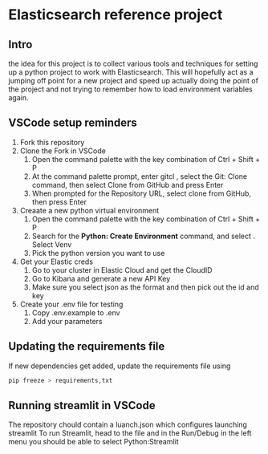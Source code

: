 # Elasticsearch reference project

## Intro
the idea for this project is to collect various tools and techniques for setting up a python project to work with Elasticsearch.
This will hopefully act as a jumping off point for a new project and speed up actually doing the point of the project and not trying to remember how to load environment variables again.

## VSCode setup reminders

1. Fork this repository
2. Clone the Fork in VSCode
    1. Open the command palette with the key combination of Ctrl + Shift + P 
    2. At the command palette prompt, enter gitcl , select the Git: Clone command, then select Clone from GitHub and press Enter
    3. When prompted for the Repository URL, select clone from GitHub, then press Enter
3. Creaate a new python virtual environment
    1. Open the command palette with the key combination of Ctrl + Shift + P 
    2. Search for the **Python: Create Environment** command, and select . Select Venv
    3. Pick the python version you want to use
4. Get your Elastic creds
    1. Go to your cluster in Elastic Cloud and get the CloudID
    2. Go to Kibana and generate a new API Key
    3. Make sure you select json as the format and then pick out the id and key
5. Create your .env file for testing
    1. Copy .env.example to .env
    2. Add your parameters


## Updating the requirements file

If new dependencies get added, update the requirements file using
```python
pip freeze > requirements,txt
```


## Running streamlit in VSCode
The repository chould contain a luanch.json which configures launching streamlit
To run Streamlit, head to the file and in the Run/Debug in the left menu you should be able to select Python:Streamlit